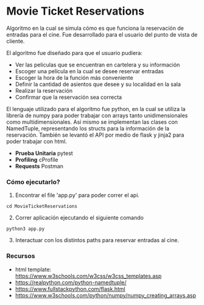 # Movie Ticket Reservations
Algoritmo en la cual se simula cómo es que funciona la reservación de entradas para el cine. Fue desarrollado para el usuario del punto de vista de cliente.

El algoritmo fue diseñado para que el usuario pudiera:
- Ver las peliculas que se encuentran en cartelera y su información 
- Escoger una película en la cual se desee reservar entradas 
- Escoger la hora de la función más conveniente
- Definir la cantidad de asientos que desee y su localidad en la sala
- Realizar la reservación
- Confirmar que la reservación sea correcta

El lenguaje utilizado para el algoritmo fue python, en la cual se utiliza la librería de numpy para poder trabajar con arrays tanto unidimensionales como multidimensionales. Así mismo se implementan las clases con NamedTuple, representando los structs para la información de la reservación. También se levantó el API por medio de flask y jinja2 para poder trabajar con html.

- **Prueba Unitaria** pytest
- **Profiling** cProfile
- **Requests** Postman

### Cómo ejecutarlo?
1. Encontrar el file 'app.py' para poder correr el api.
```
cd MovieTicketReservations
```

2. Correr aplicación ejecutando el siguiente comando
```
python3 app.py
```

3. Interactuar con los distintos paths para reservar entradas al cine.

### Recursos
- html template: https://www.w3schools.com/w3css/w3css_templates.asp
- https://realpython.com/python-namedtuple/
- https://www.fullstackpython.com/flask.html
- https://www.w3schools.com/python/numpy/numpy_creating_arrays.asp
